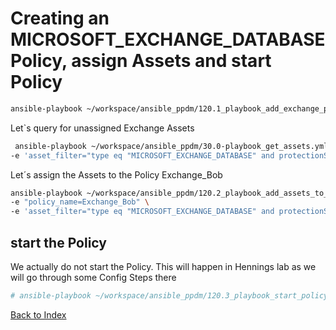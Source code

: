# Creating an MICROSOFT_EXCHANGE_DATABASE Policy, assign Assets and start Policy



```bash
ansible-playbook ~/workspace/ansible_ppdm/120.1_playbook_add_exchange_policy_v3.yaml -e "policy_name=Exchange_DEMO"
```

Let`s query for unassigned Exchange Assets

```bash
 ansible-playbook ~/workspace/ansible_ppdm/30.0-playbook_get_assets.yml \
-e 'asset_filter="type eq "MICROSOFT_EXCHANGE_DATABASE" and protectionStatus eq "UNPROTECTED" and operatingSystem.name eq "Windows""'
```

Let´s assign the Assets to the Policy Exchange_Bob
```bash
ansible-playbook ~/workspace/ansible_ppdm/120.2_playbook_add_assets_to_policy_v3.yaml \
-e "policy_name=Exchange_Bob" \
-e 'asset_filter="type eq "MICROSOFT_EXCHANGE_DATABASE" and protectionStatus eq "UNPROTECTED" and operatingSystem.name eq "Windows""'
```

## start the Policy
We actually do not start the Policy. This will happen in Hennings lab as we will go through some Config Steps there

```bash
# ansible-playbook ~/workspace/ansible_ppdm/120.3_playbook_start_policy.yaml -e policy_type=MICROSOFT_EXCHANGE_DATABASE -e policy_name=Exchange_DEMO
```

[Back to Index](./index.md#ansible-labs-for-bob-the-builder-2024)
